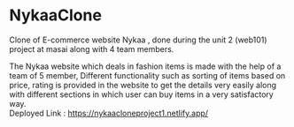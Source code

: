 # NykaaClone

Clone of E-commerce website Nykaa , done during the unit 2 (web101) project at masai along with 4 team members.

The Nykaa website which deals in fashion items is made with the help of a team of 5 member, Different functionality such as sorting of items based on price, rating is provided in the website to get the details very easily along with different sections in which user can buy items in a very satisfactory way.  
Deployed Link : https://nykaacloneproject1.netlify.app/
